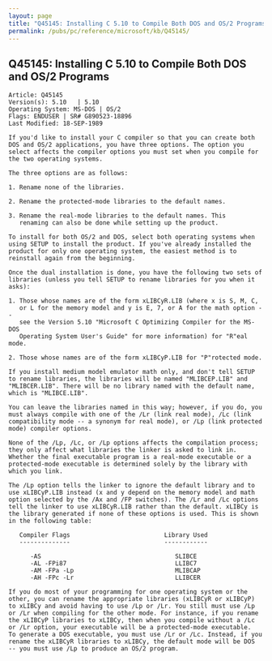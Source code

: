 ```yaml
---
layout: page
title: "Q45145: Installing C 5.10 to Compile Both DOS and OS/2 Programs"
permalink: /pubs/pc/reference/microsoft/kb/Q45145/
---
```


## Q45145: Installing C 5.10 to Compile Both DOS and OS/2 Programs

	Article: Q45145
	Version(s): 5.10   | 5.10
	Operating System: MS-DOS | OS/2
	Flags: ENDUSER | SR# G890523-18896
	Last Modified: 18-SEP-1989
	
	If you'd like to install your C compiler so that you can create both
	DOS and OS/2 applications, you have three options. The option you
	select affects the compiler options you must set when you compile for
	the two operating systems.
	
	The three options are as follows:
	
	1. Rename none of the libraries.
	
	2. Rename the protected-mode libraries to the default names.
	
	3. Rename the real-mode libraries to the default names. This
	   renaming can also be done while setting up the product.
	
	To install for both OS/2 and DOS, select both operating systems when
	using SETUP to install the product. If you've already installed the
	product for only one operating system, the easiest method is to
	reinstall again from the beginning.
	
	Once the dual installation is done, you have the following two sets of
	libraries (unless you tell SETUP to rename libraries for you when it
	asks):
	
	1. Those whose names are of the form xLIBCyR.LIB (where x is S, M, C,
	   or L for the memory model and y is E, 7, or A for the math option --
	   see the Version 5.10 "Microsoft C Optimizing Compiler for the MS-DOS
	   Operating System User's Guide" for more information) for "R"eal mode.
	
	2. Those whose names are of the form xLIBCyP.LIB for "P"rotected mode.
	
	If you install medium model emulator math only, and don't tell SETUP
	to rename libraries, the libraries will be named "MLIBCEP.LIB" and
	"MLIBCER.LIB". There will be no library named with the default name,
	which is "MLIBCE.LIB".
	
	You can leave the libraries named in this way; however, if you do, you
	must always compile with one of the /Lr (link real mode), /Lc (link
	compatibility mode -- a synonym for real mode), or /Lp (link protected
	mode) compiler options.
	
	None of the /Lp, /Lc, or /Lp options affects the compilation process;
	they only affect what libraries the linker is asked to link in.
	Whether the final executable program is a real-mode executable or a
	protected-mode executable is determined solely by the library with
	which you link.
	
	The /Lp option tells the linker to ignore the default library and to
	use xLIBCyP.LIB instead (x and y depend on the memory model and math
	option selected by the /Ax and /FP switches). The /Lr and /Lc options
	tell the linker to use xLIBCyR.LIB rather than the default. xLIBCy is
	the library generated if none of these options is used. This is shown
	in the following table:
	
	   Compiler Flags                          Library Used
	   --------------                          ------------
	
	      -AS                                     SLIBCE
	      -AL -FPi87                              LLIBC7
	      -AM -FPa -Lp                            MLIBCAP
	      -AH -FPc -Lr                            LLIBCER
	
	If you do most of your programming for one operating system or the
	other, you can rename the appropriate libraries (xLIBCyR or xLIBCyP)
	to xLIBCy and avoid having to use /Lp or /Lr. You still must use /Lp
	or /Lr when compiling for the other mode. For instance, if you rename
	the xLIBCyP libraries to xLIBCy, then when you compile without a /Lc
	or /Lr option, your executable will be a protected-mode executable.
	To generate a DOS executable, you must use /Lr or /Lc. Instead, if you
	rename the xLIBCyR libraries to xLIBCy, the default mode will be DOS
	-- you must use /Lp to produce an OS/2 program.
